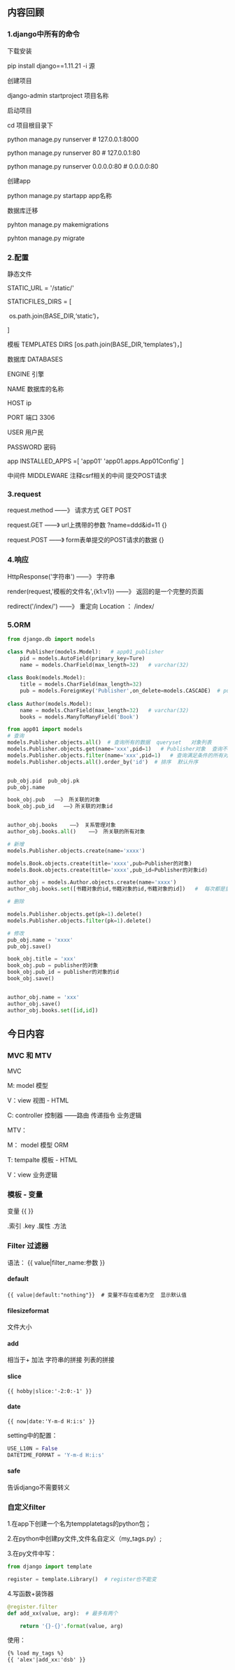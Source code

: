 ## 内容回顾

### 1.django中所有的命令

下载安装

pip  install django==1.11.21  -i 源

创建项目

django-admin startproject   项目名称

启动项目

cd 项目根目录下

python manage.py  runserver   # 127.0.0.1:8000

python manage.py  runserver   80 # 127.0.0.1:80

python manage.py  runserver   0.0.0.0:80 # 0.0.0.0:80

创建app

python manage.py  startapp  app名称

数据库迁移

pyhton manage.py makemigrations

pyhton manage.py migrate

### 2.配置

静态文件

STATIC_URL = '/static/' 

STATICFILES_DIRS = [

​	os.path.join(BASE_DIR,‘static’)，

]

模板  TEMPLATES  DIRS  [os.path.join(BASE_DIR,‘templates’)，]

数据库  DATABASES

ENGINE 引擎

NAME   数据库的名称

HOST   ip

PORT   端口   3306

USER  用户民

PASSWORD 密码

app   INSTALLED_APPS  =[  'app01'   'app01.apps.App01Config' ]

中间件  MIDDLEWARE     注释csrf相关的中间   提交POST请求

### 3.request

request.method    ——》  请求方式 GET POST 

request.GET           ——》   url上携带的参数     ?name=ddd&id=11    {}

request.POST        ——》   form表单提交的POST请求的数据   {}

### 4.响应

HttpResponse('字符串')       ——》  字符串

render(request,'模板的文件名',{k1:v1})       ——》 返回的是一个完整的页面

redirect('/index/')    ——》  重定向     Location ： /index/

### 5.ORM

```python
from django.db import models

class Publisher(models.Model):   # app01_publisher
    pid = models.AutoField(primary_key=Ture)
    name = models.CharField(max_length=32)   # varchar(32)
    
class Book(models.Model):
    title = models.CharField(max_length=32)
    pub = models.ForeignKey('Publisher',on_delete=models.CASCADE)  # pub_id
    
class Author(models.Model):
    name = models.CharField(max_length=32)   # varchar(32)
    books = models.ManyToManyField('Book')
```

```python
from app01 import models
# 查询
models.Publisher.objects.all()  # 查询所有的数据  queryset   对象列表
models.Publisher.objects.get(name='xxx',pid=1)   # Publisher对象  查询不到或者多个 就报错
models.Publisher.objects.filter(name='xxx',pid=1)   # 查询满足条件的所有对象    对象列表
models.Publisher.objects.all().order_by('id')  # 排序  默认升序


pub_obj.pid  pub_obj.pk 
pub_obj.name

book_obj.pub   ——》 所关联的对象
book_obj.pub_id   ——》所关联的对象id


author_obj.books    ——》 关系管理对象
author_obj.books.all()    ——》 所关联的所有对象

# 新增
models.Publisher.objects.create(name='xxxx')

models.Book.objects.create(title='xxxx',pub=Publisher的对象)
models.Book.objects.create(title='xxxx',pub_id=Publisher的对象id)

author_obj = models.Author.objects.create(name='xxxx')
author_obj.books.set([书籍对象的id,书籍对象的id,书籍对象的id])   #  每次都是重新设置

# 删除

models.Publisher.objects.get(pk=1).delete()
models.Publisher.objects.filter(pk=1).delete()

# 修改
pub_obj.name = 'xxxx'
pub_obj.save()

book_obj.title = 'xxx'
book_obj.pub = publisher的对象
book_obj.pub_id = publisher的对象的id
book_obj.save() 


author_obj.name = 'xxx'
author_obj.save()
author_obj.books.set([id,id])
```

## 今日内容

### MVC 和 MTV

MVC 

M: model  模型

V：view   视图   - HTML 

C: controller  控制器   ——路由 传递指令  业务逻辑

MTV：

M： model  模型 ORM

T:    tempalte  模板  - HTML

V：view   业务逻辑

### 模板 - 变量

变量  {{  }}  

.索引  .key  .属性  .方法

### Filter 过滤器

语法： {{ value|filter_name:参数 }}

#### default

```
{{ value|default:"nothing"}}  # 变量不存在或者为空  显示默认值
```

#### filesizeformat

 文件大小

#### add    

相当于+    加法    字符串的拼接   列表的拼接

#### slice

```
{{ hobby|slice:'-2:0:-1' }}
```

#### date

```
{{ now|date:'Y-m-d H:i:s' }}
```

setting中的配置：

```python
USE_L10N = False
DATETIME_FORMAT = 'Y-m-d H:i:s'
```

#### safe 

告诉django不需要转义

### 自定义filter

1.在app下创建一个名为tempplatetags的python包；

2.在python中创建py文件,文件名自定义（my_tags.py）;

3.在py文件中写：

```python
from django import template

register = template.Library()  # register也不能变
```

4.写函数+装饰器

```python
@register.filter
def add_xx(value, arg):  # 最多有两个

    return '{}-{}'.format(value, arg)
```

使用：

```html
{% load my_tags %}
{{ 'alex'|add_xx:'dsb' }}
```















